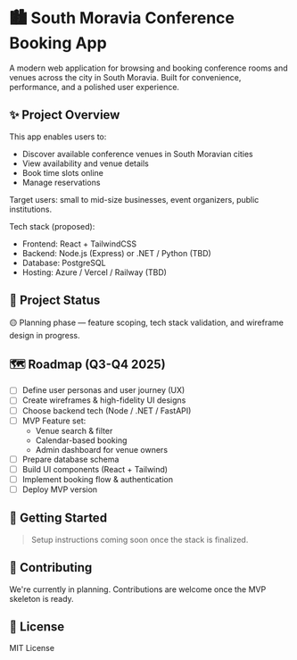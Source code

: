 # 🏙️ South Moravia Conference Booking App

A modern web application for browsing and booking conference rooms and venues across the city in South Moravia. Built for convenience, performance, and a polished user experience.

## ✨ Project Overview

This app enables users to:
- Discover available conference venues in South Moravian cities
- View availability and venue details
- Book time slots online
- Manage reservations

Target users: small to mid-size businesses, event organizers, public institutions.

Tech stack (proposed):  
- Frontend: React + TailwindCSS  
- Backend: Node.js (Express) or .NET / Python (TBD)  
- Database: PostgreSQL  
- Hosting: Azure / Vercel / Railway (TBD)

## 🚧 Project Status

🟡 Planning phase — feature scoping, tech stack validation, and wireframe design in progress.

## 🗺️ Roadmap (Q3-Q4 2025)

- [ ] Define user personas and user journey (UX)
- [ ] Create wireframes & high-fidelity UI designs
- [ ] Choose backend tech (Node / .NET / FastAPI)
- [ ] MVP Feature set:
  - Venue search & filter
  - Calendar-based booking
  - Admin dashboard for venue owners
- [ ] Prepare database schema
- [ ] Build UI components (React + Tailwind)
- [ ] Implement booking flow & authentication
- [ ] Deploy MVP version

## 🚀 Getting Started

> Setup instructions coming soon once the stack is finalized.

## 🤝 Contributing

We're currently in planning. Contributions are welcome once the MVP skeleton is ready.

## 📄 License

MIT License
